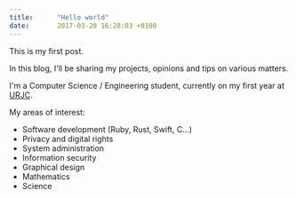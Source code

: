 ```yaml
---
title:      "Hello world"
date:       2017-03-20 16:28:03 +0100
---
```

This is my first post.

In this blog, I'll be sharing my projects, opinions and tips on various matters.

I'm a Computer Science / Engineering student, currently on my first year at
[URJC](http://www.urjc.es/).

My areas of interest:

- Software development (Ruby, Rust, Swift, C...)
- Privacy and digital rights
- System administration
- Information security
- Graphical design
- Mathematics
- Science

